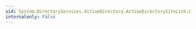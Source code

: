 ```yaml
---
uid: System.DirectoryServices.ActiveDirectory.ActiveDirectorySiteLink.Delete
internalonly: False
---
```

